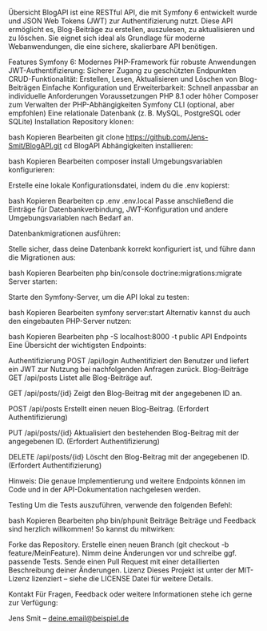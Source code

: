 Übersicht
BlogAPI ist eine RESTful API, die mit Symfony 6 entwickelt wurde und JSON Web Tokens (JWT) zur Authentifizierung nutzt. Diese API ermöglicht es, Blog-Beiträge zu erstellen, auszulesen, zu aktualisieren und zu löschen. Sie eignet sich ideal als Grundlage für moderne Webanwendungen, die eine sichere, skalierbare API benötigen.

Features
Symfony 6: Modernes PHP-Framework für robuste Anwendungen
JWT-Authentifizierung: Sicherer Zugang zu geschützten Endpunkten
CRUD-Funktionalität: Erstellen, Lesen, Aktualisieren und Löschen von Blog-Beiträgen
Einfache Konfiguration und Erweiterbarkeit: Schnell anpassbar an individuelle Anforderungen
Voraussetzungen
PHP 8.1 oder höher
Composer zum Verwalten der PHP-Abhängigkeiten
Symfony CLI (optional, aber empfohlen)
Eine relationale Datenbank (z. B. MySQL, PostgreSQL oder SQLite)
Installation
Repository klonen:

bash
Kopieren
Bearbeiten
git clone https://github.com/Jens-Smit/BlogAPI.git
cd BlogAPI
Abhängigkeiten installieren:

bash
Kopieren
Bearbeiten
composer install
Umgebungsvariablen konfigurieren:

Erstelle eine lokale Konfigurationsdatei, indem du die .env kopierst:

bash
Kopieren
Bearbeiten
cp .env .env.local
Passe anschließend die Einträge für Datenbankverbindung, JWT-Konfiguration und andere Umgebungsvariablen nach Bedarf an.

Datenbankmigrationen ausführen:

Stelle sicher, dass deine Datenbank korrekt konfiguriert ist, und führe dann die Migrationen aus:

bash
Kopieren
Bearbeiten
php bin/console doctrine:migrations:migrate
Server starten:

Starte den Symfony-Server, um die API lokal zu testen:

bash
Kopieren
Bearbeiten
symfony server:start
Alternativ kannst du auch den eingebauten PHP-Server nutzen:

bash
Kopieren
Bearbeiten
php -S localhost:8000 -t public
API Endpoints
Eine Übersicht der wichtigsten Endpoints:

Authentifizierung
POST /api/login
Authentifiziert den Benutzer und liefert ein JWT zur Nutzung bei nachfolgenden Anfragen zurück.
Blog-Beiträge
GET /api/posts
Listet alle Blog-Beiträge auf.

GET /api/posts/{id}
Zeigt den Blog-Beitrag mit der angegebenen ID an.

POST /api/posts
Erstellt einen neuen Blog-Beitrag.
(Erfordert Authentifizierung)

PUT /api/posts/{id}
Aktualisiert den bestehenden Blog-Beitrag mit der angegebenen ID.
(Erfordert Authentifizierung)

DELETE /api/posts/{id}
Löscht den Blog-Beitrag mit der angegebenen ID.
(Erfordert Authentifizierung)

Hinweis: Die genaue Implementierung und weitere Endpoints können im Code und in der API-Dokumentation nachgelesen werden.

Testing
Um die Tests auszuführen, verwende den folgenden Befehl:

bash
Kopieren
Bearbeiten
php bin/phpunit
Beiträge
Beiträge und Feedback sind herzlich willkommen! So kannst du mitwirken:

Forke das Repository.
Erstelle einen neuen Branch (git checkout -b feature/MeinFeature).
Nimm deine Änderungen vor und schreibe ggf. passende Tests.
Sende einen Pull Request mit einer detaillierten Beschreibung deiner Änderungen.
Lizenz
Dieses Projekt ist unter der MIT-Lizenz lizenziert – siehe die LICENSE Datei für weitere Details.

Kontakt
Für Fragen, Feedback oder weitere Informationen stehe ich gerne zur Verfügung:

Jens Smit – deine.email@beispiel.de
